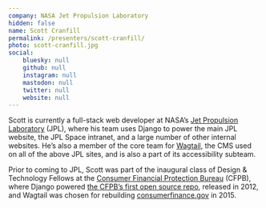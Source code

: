 ```yaml
---
company: NASA Jet Propulsion Laboratory
hidden: false
name: Scott Cranfill
permalink: /presenters/scott-cranfill/
photo: scott-cranfill.jpg
social:
    bluesky: null
    github: null
    instagram: null
    mastodon: null
    twitter: null
    website: null
---
```


Scott is currently a full-stack web developer at NASA’s [Jet Propulsion Laboratory](https://www.jpl.nasa.gov/) (JPL), where his team uses Django to power the main JPL website, the JPL Space intranet, and a large number of other internal websites. He’s also a member of the core team for [Wagtail](https://wagtail.org/), the CMS used on all of the above JPL sites, and is also a part of its accessibility subteam.

Prior to coming to JPL, Scott was part of the inaugural class of Design & Technology Fellows at the [Consumer Financial Protection Bureau](https://www.consumerfinance.gov/) (CFPB), where Django powered [the CFPB’s first open source repo](https://github.com/cfpb/transit_subsidy), released in 2012, and Wagtail was chosen for rebuilding [consumerfinance.gov](https://github.com/cfpb/consumerfinance.gov) in 2015.